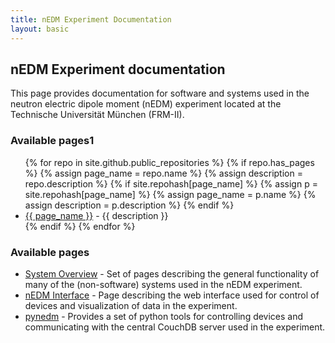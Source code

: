 ```yaml
---
title: nEDM Experiment Documentation 
layout: basic
---
```


## nEDM Experiment documentation

This page provides documentation for software and systems used in the neutron
electric dipole moment (nEDM) experiment located at the Technische Universität
München (FRM-II).


<h3 id="available-pages1">Available pages1</h3>
<ul>
{% for repo in site.github.public_repositories %}
{% if repo.has_pages %}
{% assign page_name = repo.name %}
{% assign description = repo.description %}
{% if site.repohash[page_name] %}
  {% assign p = site.repohash[page_name] %}
  {% assign page_name = p.name %}
  {% assign description = p.description %}
{% endif %}
  <li>
    <a href="{{ site.baseurl }}{{ repo.name }}">{{ page_name }}</a> - {{ description }}
  </li>
{% endif %}
{% endfor %}
</ul>

### Available pages
* [System Overview](System-Overview) - Set of pages describing the
general functionality of many of the (non-software) systems used in the nEDM
experiment.
* [nEDM Interface](nEDM-Interface) - Page describing the web interface used for
control of devices and visualization of data in the experiment.
* [pynedm](Python-Slow-Control) - Provides a set of python tools for controlling devices and communicating with the central CouchDB server used in the experiment.

